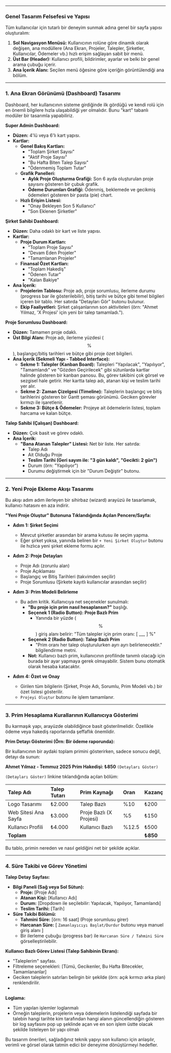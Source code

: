 
---

### **Genel Tasarım Felsefesi ve Yapısı**

Tüm kullanıcılar için tutarlı bir deneyim sunmak adına genel bir sayfa yapısı oluşturalım:

1.  **Sol Navigasyon Menüsü:** Kullanıcının rolüne göre dinamik olarak değişen, ana modüllere (Ana Ekran, Projeler, Talepler, Şirketler, Kullanıcılar, Ödemeler vb.) hızlı erişim sağlayan sabit bir menü.
2.  **Üst Bar (Header):** Kullanıcı profili, bildirimler, ayarlar ve belki bir genel arama çubuğu içerir.
3.  **Ana İçerik Alanı:** Seçilen menü öğesine göre içeriğin görüntülendiği ana bölüm.

---

### **1. Ana Ekran Görünümü (Dashboard) Tasarımı**

Dashboard, her kullanıcının sisteme girdiğinde ilk gördüğü ve kendi rolü için en önemli bilgilere hızla ulaşabildiği yer olmalıdır. Bunu "kart" tabanlı modüler bir tasarımla yapabiliriz.

**Super Admin Dashboard:**
* **Düzen:** 4'lü veya 6'lı kart yapısı.
* **Kartlar:**
    * **Genel Bakış Kartları:**
        * "Toplam Şirket Sayısı"
        * "Aktif Proje Sayısı"
        * "Bu Hafta Biten Talep Sayısı"
        * "Ödenmemiş Toplam Tutar"
    * **Grafik Panelleri:**
        * **Aylık Proje Oluşturma Grafiği:** Son 6 ayda oluşturulan proje sayısını gösteren bir çubuk grafik.
        * **Ödeme Durumları Grafiği:** Ödenmiş, beklemede ve gecikmiş ödemeleri gösteren bir pasta (pie) chart.
    * **Hızlı Erişim Listesi:**
        * "Onay Bekleyen Son 5 Kullanıcı"
        * "Son Eklenen Şirketler"

**Şirket Sahibi Dashboard:**
* **Düzen:** Daha odaklı bir kart ve liste yapısı.
* **Kartlar:**
    * **Proje Durum Kartları:**
        * "Toplam Proje Sayısı"
        * "Devam Eden Projeler"
        * "Tamamlanan Projeler"
    * **Finansal Özet Kartları:**
        * "Toplam Hakediş"
        * "Ödenen Tutar"
        * "Kalan Bakiye"
* **Ana İçerik:**
    * **Projelerim Tablosu:** Proje adı, proje sorumlusu, ilerleme durumu (progress bar ile gösterilebilir), bitiş tarihi ve bütçe gibi temel bilgileri içeren bir tablo. Her satırda "Detayları Gör" butonu bulunur.
    * **Ekip Faaliyetleri:** Şirket çalışanlarının son aktiviteleri (örn: "Ahmet Yılmaz, 'X Projesi' için yeni bir talep tamamladı.").

**Proje Sorumlusu Dashboard:**
* **Düzen:** Tamamen proje odaklı.
* **Üst Bilgi Alanı:** Proje adı, ilerleme yüzdesi ($$\%$$), başlangıç/bitiş tarihleri ve bütçe gibi proje özet bilgileri.
* **Ana İçerik (Sekmeli Yapı - Tabbed Interface):**
    * **Sekme 1: Talepler (Kanban Board):** Talepleri "Yapılacak", "Yapılıyor", "Tamamlandı" ve "Gözden Geçirilecek" gibi sütunlarda kartlar halinde gösteren bir kanban panosu. Bu, görev takibini çok görsel ve sezgisel hale getirir. Her kartta talep adı, atanan kişi ve teslim tarihi yer alır.
    * **Sekme 2: Zaman Çizelgesi (Timeline):** Taleplerin başlangıç ve bitiş tarihlerini gösteren bir Gantt şeması görünümü. Geciken görevler kırmızı ile işaretlenir.
    * **Sekme 3: Bütçe & Ödemeler:** Projeye ait ödemelerin listesi, toplam harcama ve kalan bütçe.

**Talep Sahibi (Çalışan) Dashboard:**
* **Düzen:** Çok basit ve görev odaklı.
* **Ana İçerik:**
    * **"Bana Atanan Talepler" Listesi:** Net bir liste. Her satırda:
        * Talep Adı
        * Ait Olduğu Proje
        * **Teslim Tarihi (Geri sayım ile: "3 gün kaldı", "Gecikti: 2 gün")**
        * Durum (örn: "Yapılıyor")
        * Durumu değiştirmek için bir "Durum Değiştir" butonu.

---

### **2. Yeni Proje Ekleme Akışı Tasarımı**

Bu akışı adım adım ilerleyen bir sihirbaz (wizard) arayüzü ile tasarlamak, kullanıcı hatasını en aza indirir.

**"Yeni Proje Oluştur" Butonuna Tıklandığında Açılan Pencere/Sayfa:**

* **Adım 1: Şirket Seçimi**
    * Mevcut şirketler arasından bir arama kutusu ile seçim yapma.
    * Eğer şirket yoksa, yanında beliren bir `+ Yeni Şirket Oluştur` butonu ile hızlıca yeni şirket ekleme formu açılır.

* **Adım 2: Proje Detayları**
    * Proje Adı (zorunlu alan)
    * Proje Açıklaması
    * Başlangıç ve Bitiş Tarihleri (takvimden seçilir)
    * Proje Sorumlusu (Şirkete kayıtlı kullanıcılar arasından seçilir)

* **Adım 3: Prim Modeli Belirleme**
    * Bu adım kritik. Kullanıcıya net seçenekler sunulmalı:
        * **"Bu proje için prim nasıl hesaplansın?"** başlığı.
        * **Seçenek 1 (Radio Button): Proje Bazlı Prim**
            * Yanında bir yüzde ($$\%$$) giriş alanı belirir: "Tüm talepler için prim oranı: [ ___ ] %"
        * **Seçenek 2 (Radio Button): Talep Bazlı Prim**
            * "Prim oranı her talep oluşturulurken ayrı ayrı belirlenecektir." bilgilendirme metni.
        * **Not:** Kullanıcı bazlı prim, kullanıcının profilinde tanımlı olacağı için burada bir ayar yapmaya gerek olmayabilir. Sistem bunu otomatik olarak hesaba katacaktır.

* **Adım 4: Özet ve Onay**
    * Girilen tüm bilgilerin (Şirket, Proje Adı, Sorumlu, Prim Modeli vb.) bir özet listesi gösterilir.
    * `Projeyi Oluştur` butonu ile işlem tamamlanır.

---

### **3. Prim Hesaplama Kurallarının Kullanıcıya Gösterimi**

Bu karmaşık yapı, arayüzde olabildiğince basit gösterilmelidir. Özellikle ödeme veya hakediş raporlarında şeffaflık önemlidir.

**Prim Detayı Gösterimi (Örn: Bir ödeme raporunda):**

Bir kullanıcının bir aydaki toplam primini gösterirken, sadece sonucu değil, detayı da sunun:

**Ahmet Yılmaz - Temmuz 2025 Prim Hakedişi: ₺850** `(Detayları Göster)`

`(Detayları Göster)` linkine tıklandığında açılan bölüm:

| Talep Adı | Talep Tutarı | Prim Kaynağı | Oran | Kazanç |
| :--- | :--- | :--- | :--- | :--- |
| Logo Tasarımı | ₺2.000 | Talep Bazlı | %10 | ₺200 |
| Web Sitesi Ana Sayfa | ₺3.000 | Proje Bazlı (X Projesi) | %5 | ₺150 |
| Kullanıcı Profili | ₺4.000 | Kullanıcı Bazlı | %12.5 | ₺500 |
| **Toplam** | | | | **₺850** |

Bu tablo, primin nereden ve nasıl geldiğini net bir şekilde açıklar.

---

### **4. Süre Takibi ve Görev Yönetimi**

**Talep Detay Sayfası:**

* **Bilgi Paneli (Sağ veya Sol Sütun):**
    * **Proje:** [Proje Adı]
    * **Atanan Kişi:** [Kullanıcı Adı]
    * **Durum:** [Dropdown ile seçilebilir: Yapılacak, Yapılıyor, Tamamlandı]
    * **Teslim Tarihi:** [Tarih]
* **Süre Takibi Bölümü:**
    * **Tahmini Süre:** [örn: 16 saat] (Proje sorumlusu girer)
    * **Harcanan Süre:** [ `Zamanlayıcıyı Başlat/Durdur` butonu veya manuel giriş alanı ]
    * Bir ilerleme çubuğu (progress bar) ile `Harcanan Süre / Tahmini Süre` görselleştirilebilir.

**Kullanıcı Bazlı Görev Listesi (Talep Sahibinin Ekranı):**

* "Taleplerim" sayfası.
* Filtreleme seçenekleri: [Tümü, Gecikenler, Bu Hafta Bitecekler, Tamamlananlar]
* Geciken taleplerin satırları belirgin bir şekilde (örn: açık kırmızı arka plan) renklendirilir.
* 

**Loglama:**
* Tüm yapılan işlemler loglanmalı
* Örneğin taleplerin, projelerin veya ödemelerin listelendiği sayfada bir talebin hangi tarihte kim tarafından hangi alanın güncellendiğin gösteren bir log sayfasını pop up şeklinde açan ve en son işlem üstte olacak şekilde listeleyen bir yapı olmalı


Bu tasarım önerileri, sağladığınız teknik yapıyı son kullanıcı için anlaşılır, verimli ve görsel olarak tatmin edici bir deneyime dönüştürmeyi hedefler.
